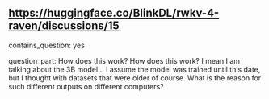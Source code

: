 ## https://huggingface.co/BlinkDL/rwkv-4-raven/discussions/15

contains_question: yes

question_part: How does this work? How does this work? I mean I am talking about the 3B model... I assume the model was trained until this date, but I thought with datasets that were older of course. What is the reason for such different outputs on different computers?